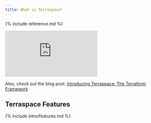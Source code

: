 ```yaml
---
title: What is Terraspace?
---
```


{% include reference.md %}

<div class="video-box"><div class="video-container"><iframe src="https://www.youtube.com/embed/O87t5q22YNc" frameborder="0" allowfullscreen=""></iframe></div></div>

Also, check out the blog post: [Introducing Terraspace: The Terraform Framework](https://blog.boltops.com/2020/08/22/introducing-terraspace-the-terraform-framework)

## Terraspace Features

{% include intro/features.md %}
